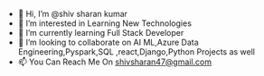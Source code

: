 - 👋 Hi, I’m @shiv sharan kumar
- 👀 I’m interested in Learning New Technologies
- 🌱 I’m currently learning Full Stack Developer
- 💞️ I’m looking to collaborate on AI ML,Azure Data Engineering,Pyspark,SQL ,react,Django,Python Projects as well 
- 📫 You Can Reach Me On shivsharan47@gmail.com

<!---
shivsharankumar/shivsharankumar is a ✨ special ✨ repository because its `README.md` (this file) appears on your GitHub profile.
You can click the Preview link to take a look at your changes.
--->
